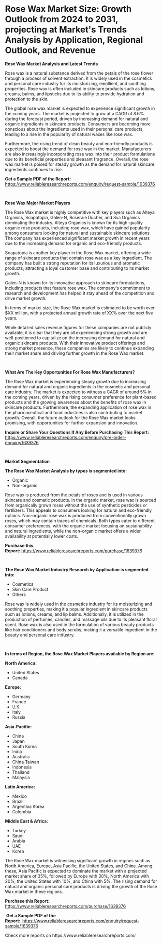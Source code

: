 <p><h1>Rose Wax Market Size: Growth Outlook from 2024 to 2031, projecting at Market's Trends Analysis by Application, Regional Outlook, and Revenue</h1></p><p><strong>Rose Wax Market Analysis and Latest Trends</strong></p>
<p><p>Rose wax is a natural substance derived from the petals of the rose flower through a process of solvent extraction. It is widely used in the cosmetics and personal care industry for its moisturizing, emollient, and soothing properties. Rose wax is often included in skincare products such as lotions, creams, balms, and lipsticks due to its ability to provide hydration and protection to the skin.</p><p>The global rose wax market is expected to experience significant growth in the coming years. The market is projected to grow at a CAGR of 8.6% during the forecast period, driven by increasing demand for natural and organic ingredients in skincare products. Consumers are becoming more conscious about the ingredients used in their personal care products, leading to a rise in the popularity of natural waxes like rose wax.</p><p>Furthermore, the rising trend of clean beauty and eco-friendly products is expected to boost the demand for rose wax in the market. Manufacturers are also increasingly incorporating rose wax into their product formulations due to its beneficial properties and pleasant fragrance. Overall, the rose wax market is poised for steady growth as the demand for natural skincare ingredients continues to rise.</p></p>
<p><strong>Get a Sample PDF of the Report:&nbsp;</strong> <a href="https://www.reliableresearchreports.com/enquiry/request-sample/1639376">https://www.reliableresearchreports.com/enquiry/request-sample/1639376</a></p>
<p>&nbsp;</p>
<p><strong>Rose Wax Major Market Players</strong></p>
<p><p>The Rose Wax market is highly competitive with key players such as Alteya Organics, Soapatopia, Galen-N, Roseraie Ducher, and Sva Organics dominating the industry. Alteya Organics is known for its high-quality organic rose products, including rose wax, which have gained popularity among consumers looking for natural and sustainable skincare solutions. The company has experienced significant market growth in recent years due to the increasing demand for organic and eco-friendly products.</p><p>Soapatopia is another key player in the Rose Wax market, offering a wide range of skincare products that contain rose wax as a key ingredient. The company has built a strong reputation for its luxurious and aromatic products, attracting a loyal customer base and contributing to its market growth.</p><p>Galen-N is known for its innovative approach to skincare formulations, including products that feature rose wax. The company's commitment to research and development has helped it stay ahead of the competition and drive market growth.</p><p>In terms of market size, the Rose Wax market is estimated to be worth over $XX million, with a projected annual growth rate of XX% over the next five years. </p><p>While detailed sales revenue figures for these companies are not publicly available, it is clear that they are all experiencing strong growth and are well-positioned to capitalize on the increasing demand for natural and organic skincare products. With their innovative product offerings and strong market presence, these companies are likely to continue expanding their market share and driving further growth in the Rose Wax market.</p></p>
<p>&nbsp;</p>
<p><strong>What Are The Key Opportunities For Rose Wax Manufacturers?</strong></p>
<p><p>The Rose Wax market is experiencing steady growth due to increasing demand for natural and organic ingredients in the cosmetic and personal care industry. The market is expected to witness a CAGR of around 5% in the coming years, driven by the rising consumer preference for plant-based products and the growing awareness about the benefits of rose wax in skincare products. Furthermore, the expanding application of rose wax in the pharmaceutical and food industries is also contributing to market growth. Overall, the future outlook for the Rose Wax market looks promising, with opportunities for further expansion and innovation.</p></p>
<p><strong>Inquire or Share Your Questions If Any Before Purchasing This Report:</strong> <a href="https://www.reliableresearchreports.com/enquiry/pre-order-enquiry/1639376">https://www.reliableresearchreports.com/enquiry/pre-order-enquiry/1639376</a></p>
<p>&nbsp;</p>
<p><strong>Market Segmentation</strong></p>
<p><strong>The Rose Wax Market Analysis by types is segmented into:</strong></p>
<p><ul><li>Organic</li><li>Non-organic</li></ul></p>
<p><p>Rose wax is produced from the petals of roses and is used in various skincare and cosmetic products. In the organic market, rose wax is sourced from organically grown roses without the use of synthetic pesticides or fertilizers. This appeals to consumers looking for natural and eco-friendly options. Non-organic rose wax is produced from conventionally grown roses, which may contain traces of chemicals. Both types cater to different consumer preferences, with the organic market focusing on sustainability and natural ingredients, while the non-organic market offers a wider availability at potentially lower costs.</p></p>
<p><strong>Purchase this Report:&nbsp;</strong><a href="https://www.reliableresearchreports.com/purchase/1639376">https://www.reliableresearchreports.com/purchase/1639376</a></p>
<p>&nbsp;</p>
<p><strong>The Rose Wax Market Industry Research by Application is segmented into:</strong></p>
<p><ul><li>Cosmetics</li><li>Skin Care Product</li><li>Others</li></ul></p>
<p><p>Rose wax is widely used in the cosmetics industry for its moisturizing and soothing properties, making it a popular ingredient in skincare products such as lotions, creams, and lip balms. Additionally, it is utilized in the production of perfumes, candles, and massage oils due to its pleasant floral scent. Rose wax is also used in the formulation of various beauty products like hair conditioners and body scrubs, making it a versatile ingredient in the beauty and personal care industry.</p></p>
<p>&nbsp;</p>
<p><strong>In terms of Region, the Rose Wax Market Players available by Region are:</strong></p>
<p>
    <p> <strong> North America: </strong>
        <ul>
            <li>United States</li>
            <li>Canada</li>
        </ul>
        </p> 
    <p> <strong> Europe: </strong>
        <ul>
            <li>Germany</li>
            <li>France</li>
            <li>U.K.</li>
            <li>Italy</li>
            <li>Russia</li>
        </ul>
        </p> 
    <p> <strong> Asia-Pacific: </strong>
        <ul>
            <li>China</li>
            <li>Japan</li>
            <li>South Korea</li>
            <li>India</li>
            <li>Australia</li>
            <li>China Taiwan</li>
            <li>Indonesia</li>
            <li>Thailand</li>
            <li>Malaysia</li>
        </ul>
        </p> 
    <p> <strong> Latin America: </strong>
        <ul>
            <li>Mexico</li>
            <li>Brazil</li>
            <li>Argentina Korea</li>
            <li>Colombia</li>
        </ul>
        </p> 
    <p> <strong> Middle East & Africa: </strong>
        <ul>
            <li>Turkey</li>
            <li>Saudi</li>
            <li>Arabia</li>
            <li>UAE</li>
            <li>Korea</li>
        </ul>
    </p>
    </p>
<p><p>The Rose Wax market is witnessing significant growth in regions such as North America, Europe, Asia Pacific, the United States, and China. Among these, Asia Pacific is expected to dominate the market with a projected market share of 35%, followed by Europe with 30%, North America with 20%, the United States with 10%, and China with 5%. The rising demand for natural and organic personal care products is driving the growth of the Rose Wax market in these regions.</p></p>
<p><strong>Purchase this Report: </strong><a href="https://www.reliableresearchreports.com/purchase/1639376">https://www.reliableresearchreports.com/purchase/1639376</a></p>
<p>&nbsp;<strong>Get a Sample PDF of the Report:&nbsp;&nbsp;</strong><a href="https://www.reliableresearchreports.com/enquiry/request-sample/1639376">https://www.reliableresearchreports.com/enquiry/request-sample/1639376</a></p>
<p><strong></strong></p>
<p>Check more reports on https://www.reliableresearchreports.com/</p>